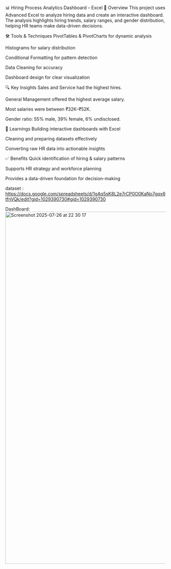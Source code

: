 📊 Hiring Process Analytics Dashboard – Excel
📌 Overview
This project uses Advanced Excel to analyze hiring data and create an interactive dashboard. The analysis highlights hiring trends, salary ranges, and gender distribution, helping HR teams make data-driven decisions.

🛠 Tools & Techniques
PivotTables & PivotCharts for dynamic analysis

Histograms for salary distribution

Conditional Formatting for pattern detection

Data Cleaning for accuracy

Dashboard design for clear visualization

🔍 Key Insights
Sales and Service had the highest hires.

General Management offered the highest average salary.

Most salaries were between ₹32K–₹52K.

Gender ratio: 55% male, 39% female, 6% undisclosed.

🎯 Learnings
Building interactive dashboards with Excel

Cleaning and preparing datasets effectively

Converting raw HR data into actionable insights

✅ Benefits
Quick identification of hiring & salary patterns

Supports HR strategy and workforce planning

Provides a data-driven foundation for decision-making

dataset : https://docs.google.com/spreadsheets/d/1gAq5sK8L2e7rCP0O0KaNo7gqx6tfnVQk/edit?gid=1029390730#gid=1029390730


DashBoard: <img width="1710" height="1107" alt="Screenshot 2025-07-26 at 22 30 17" src="https://github.com/user-attachments/assets/5ca6ea2f-7282-4087-9f2d-d55eaf52f7e8" />
